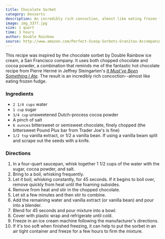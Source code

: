 ```yaml
---
title: Chocolate Sorbet
category: Desserts
description: An incredibly rich concoction, almost like eating frozen fudge. Once you try this recipe, you won't have to go searching any further.
image: img_3377.jpg
size: 1 quart
time: 3 hours
author: Double Rainbow
source: http://www.amazon.com/Perfect-Scoop-Sorbets-Granitas-Accompaniments/dp/1580088082/ref=sr_1_1?ie=UTF8&s=books&qid=1230264322&sr=1-1
---
```


This recipe was inspired by the chocolate sorbet by Double Rainbow ice cream, a San Francisco company. It uses both chopped chocolate and cocoa powder, a combination that reminds me of the fantastic hot chocolate recipe from Pierre Hermé in Jeffrey Steingarten's _[It Must've Been Something I Ate](http://www.amazon.com/Mustve-Been-Something-I-Ate/dp/0375727124/ref=pd_bbs_sr_1?ie=UTF8&s=books&qid=1230264290&sr=8-1)._ The result is an incredibly rich concoction--almost like eating frozen fudge.

### Ingredients

* `2 1/4 cups` water
* `1 cup` sugar
* `3/4 cup` unsweetened Dutch-process cocoa powder
* A pinch of salt
* `6 ounces` bittersweet or semisweet chocolate, finely chopped (the bittersweet Pound Plus bar from Trader Joe's is fine)
* `1/2 tsp` vanilla extract, or 1/2 a vanilla bean. If using a vanilla beam split and scrape out the seeds with a knife.

### Directions

1. In a four-quart saucepan, whisk together 1 1/2 cups of the water with the sugar, cocoa powder, and salt.
2. Bring to a boil, whisking frequently.
3. Let it boil, whisking constantly, for 45 seconds. If it begins to boil over, remove quickly from heat until the foaming subsides.
4. Remove from heat and stir in the chopped chocolate.
5. Let sit a few minutes and then stir to combine.
6. Add the remaining water and vanilla extract (or vanilla bean) and pour into a blender.
7. Blend for 45 seconds and pour mixture into a bowl.
8. Cover with plastic wrap and refrigerate until cold.
9. Freeze in an ice cream machine following the manufacturer's directions.
10. If it's too soft when finished freezing, it can help to put the sorbet in an air tight container and freeze for a few hours to firm the mixture.